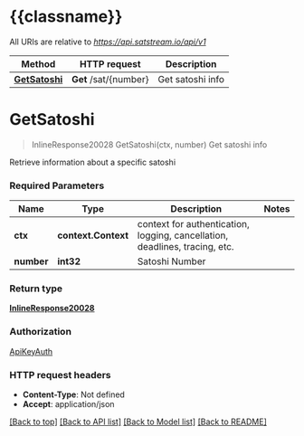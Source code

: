 # {{classname}}

All URIs are relative to *https://api.satstream.io/api/v1*

Method | HTTP request | Description
------------- | ------------- | -------------
[**GetSatoshi**](SatoshisApi.md#GetSatoshi) | **Get** /sat/{number} | Get satoshi info

# **GetSatoshi**
> InlineResponse20028 GetSatoshi(ctx, number)
Get satoshi info

Retrieve information about a specific satoshi

### Required Parameters

Name | Type | Description  | Notes
------------- | ------------- | ------------- | -------------
 **ctx** | **context.Context** | context for authentication, logging, cancellation, deadlines, tracing, etc.
  **number** | **int32**| Satoshi Number | 

### Return type

[**InlineResponse20028**](inline_response_200_28.md)

### Authorization

[ApiKeyAuth](../README.md#ApiKeyAuth)

### HTTP request headers

 - **Content-Type**: Not defined
 - **Accept**: application/json

[[Back to top]](#) [[Back to API list]](../README.md#documentation-for-api-endpoints) [[Back to Model list]](../README.md#documentation-for-models) [[Back to README]](../README.md)

